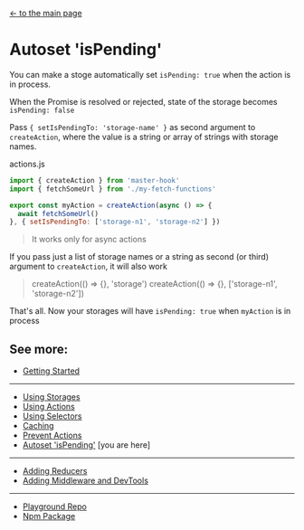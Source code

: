 [<- to the main page](https://github.com/opium-pro/master-hook)

# Autoset 'isPending'

You can make a stoge automatically set `isPending: true` when the action is in process.

When the Promise is resolved or rejected, state of the storage becomes `isPending: false`

Pass `{ setIsPendingTo: 'storage-name' }` as second argument to `createAction`, where the value is a string or array of strings with storage names.

actions.js
```js
import { createAction } from 'master-hook'
import { fetchSomeUrl } from './my-fetch-functions'

export const myAction = createAction(async () => {
  await fetchSomeUrl()
}, { setIsPendingTo: ['storage-n1', 'storage-n2'] })
```
> It works only for async actions

If you pass just a list of storage names or a string as second (or third) argument to `createAction`, it will also work
> createAction(() => {}, 'storage')
> createAction(() => {}, ['storage-n1', 'storage-n2'])

That's all. Now your storages will have `isPending: true` when `myAction` is in process


## See more:

* [Getting Started](https://github.com/opium-pro/master-hook/blob/master/docs/GETTING_STARTED.md)
---
* [Using Storages](https://github.com/opium-pro/master-hook/blob/master/docs/STORAGES.md)
* [Using Actions](https://github.com/opium-pro/master-hook/blob/master/docs/ACTIONS.md)
* [Using Selectors](https://github.com/opium-pro/master-hook/blob/master/docs/SELECTORS.md)
* [Caching](https://github.com/opium-pro/master-hook/blob/master/docs/CACHING.md)
* [Prevent Actions](https://github.com/opium-pro/master-hook/blob/master/docs/PREVENT_ACTIONS.md)
* [Autoset 'isPending'](https://github.com/opium-pro/master-hook/blob/master/docs/IS_PENDING.md) [you are here]
---
* [Adding Reducers](https://github.com/opium-pro/master-hook/blob/master/docs/REDUCERS.md)
* [Adding Middleware and DevTools](https://github.com/opium-pro/master-hook/blob/master/docs/MIDDLEWARE.md)
---
* [Playground Repo](https://github.com/opium-pro/master-hook-playground)
* [Npm Package](https://www.npmjs.com/package/master-hook)